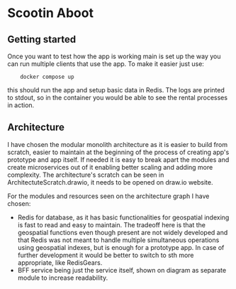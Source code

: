 # Scootin Aboot

## Getting started

Once you want to test how the app is working main is set up the way you can run multiple clients that use the app.
To make it easier just use:

```
    docker compose up 
```

this should run the app and setup basic data in Redis. The logs are printed to stdout, so in the container
you would be able to see the rental processes in action.


## Architecture

I have chosen the modular monolith architecture as it is easier to build from scratch, easier to maintain
at the beginning of the process of creating app's prototype and app itself. If needed it is easy to break 
apart the modules and create microservices out of it enabling better scaling and adding more complexity.
The architecture's scratch can be seen in ArchitectuteScratch.drawio, it needs to be opened on draw.io website.

For the modules and resources seen on the architecture graph I have chosen:
- Redis for database, as it has basic functionalities for geospatial indexing is fast to read and easy to maintain. The
tradeoff here is that the geospatial functions even though present are not widely developed and that Redis was not meant
to handle multiple simultaneous operations using geospatial indexes, but is enough for a prototype app. In case of
further development it would be better to switch to sth more appropriate, like RedisGears.
- BFF service being just the service itself, shown on diagram as separate module to increase readability.


